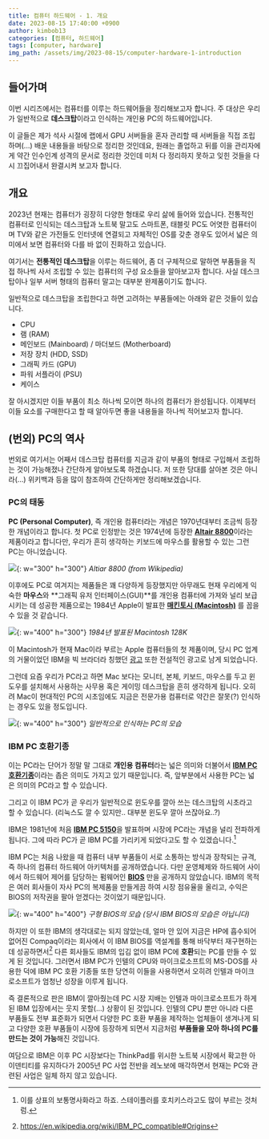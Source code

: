```yaml
---
title: 컴퓨터 하드웨어 - 1. 개요
date: 2023-08-15 17:40:00 +0900
author: kimbob13
categories: [컴퓨터, 하드웨어]
tags: [computer, hardware]
img_path: /assets/img/2023-08-15/computer-hardware-1-introduction
---
```


## 들어가며

이번 시리즈에서는 컴퓨터를 이루는 하드웨어들을 정리해보고자 합니다. 주 대상은 우리가 일반적으로 **데스크탑**이라고 인식하는 개인용 PC의 하드웨어입니다.

이 글들은 제가 석사 시절에 랩에서 GPU 서버들을 혼자 관리할 때 서버들을 직접 조립하며(...) 배운 내용들을 바탕으로 정리한 것인데요, 원래는 졸업하고 뒤를 이을 관리자에게 약간 인수인계 성격의 문서로 정리한 것인데 미처 다 정리하지 못하고 잊힌 것들을 다시 끄집어내서 완결시켜 보고자 합니다.

## 개요

2023년 현재는 컴퓨터가 굉장히 다양한 형태로 우리 삶에 들어와 있습니다. 전통적인 컴퓨터로 인식되는 데스크탑과 노트북 말고도 스마트폰, 태블릿 PC도 어엿한 컴퓨터이며 TV와 같은 가전들도 인터넷에 연결되고 자체적인 OS를 갖춘 경우도 있어서 넓은 의미에서 보면 컴퓨터와 다를 바 없이 진화하고 있습니다.

여기서는 **전통적인 데스크탑**을 이루는 하드웨어, 좀 더 구체적으로 말하면 부품들을 직접 하나씩 사서 조립할 수 있는 컴퓨터의 구성 요소들을 알아보고자 합니다. 사실 데스크탑이나 일부 서버 형태의 컴퓨터 말고는 대부분 완제품이기도 합니다.

일반적으로 데스크탑을 조립한다고 하면 고려하는 부품들에는 아래와 같은 것들이 있습니다.
- CPU
- 램 (RAM)
- 메인보드 (Mainboard) / 마더보드 (Motherboard)
- 저장 장치 (HDD, SSD)
- 그래픽 카드 (GPU)
- 파워 서플라이 (PSU)
- 케이스

잘 아시겠지만 이들 부품이 최소 하나씩 모이면 하나의 컴퓨터가 완성됩니다. 이제부터 이들 요소를 구매한다고 할 때 알아두면 좋을 내용들을 하나씩 적어보고자 합니다.

## (번외) PC의 역사

번외로 여기서는 어째서 데스크탑 컴퓨터를 지금과 같이 부품의 형태로 구입해서 조립하는 것이 가능해졌나 간단하게 알아보도록 하겠습니다. 저 또한 당대를 살아본 것은 아니라(...) 위키백과 등을 많이 참조하여 간단하게만 정리해보겠습니다.

### PC의 태동

**PC (Personal Computer)**, 즉 개인용 컴퓨터라는 개념은 1970년대부터 조금씩 등장한 개념이라고 합니다. 첫 PC로 인정받는 것은 1974년에 등장한 [**Altair 8800**](https://en.wikipedia.org/wiki/Altair_8800)이라는 제품이라고 합니다만, 우리가 흔히 생각하는 키보드에 마우스를 활용할 수 있는 그런 PC는 아니었습니다.

![](altair-8800.jpg){: w="300" h="300"}
_Altiar 8800 (from Wikipedia)_

이후에도 PC로 여겨지는 제품들은 꽤 다양하게 등장했지만 아무래도 현재 우리에게 익숙한 **마우스**와 **그래픽 유저 인터페이스(GUI)**를 개인용 컴퓨터에 가져와 널리 보급시키는 데 성공한 제품으로는 1984년 Apple이 발표한 [**매킨토시 (Macintosh)**](https://en.wikipedia.org/wiki/Macintosh_128K) 를 꼽을 수 있을 것 같습니다.

![](macintosh.webp){: w="400" h="300"}
_1984년 발표된 Macintosh 128K_

이 Macintosh가 현재 Mac이라 부르는 Apple 컴퓨터들의 첫 제품이며, 당시 PC 업계의 거물이었던 IBM을 빅 브라더라 칭했던 [광고](https://en.wikipedia.org/wiki/1984_(advertisement)) 또한 전설적인 광고로 남게 되었습니다.

그런데 요즘 우리가 PC라고 하면 Mac 보다는 모니터, 본체, 키보드, 마우스를 두고 윈도우를 설치해서 사용하는 사무용 혹은 게이밍 데스크탑을 흔히 생각하게 됩니다. 오히려 Mac이 현대적인 PC의 시초임에도 지금은 전문가용 컴퓨터로 약간은 잘못(?) 인식하는 경우도 있을 정도입니다.

![](desktop.webp){: w="400" h="300"}
_일반적으로 인식하는 PC의 모습_

### IBM PC 호환기종

이는 PC라는 단어가 정말 말 그대로 **개인용 컴퓨터**라는 넓은 의미와 더불어서 [**IBM PC 호환기종**](https://en.wikipedia.org/wiki/IBM_PC_compatible)이라는 좁은 의미도 가지고 있기 때문입니다. 즉, 앞부분에서 사용한 PC는 넓은 의미의 PC라고 할 수 있습니다.

그리고 이 IBM PC가 곧 우리가 일반적으로 윈도우를 깔아 쓰는 데스크탑의 시초라고 할 수 있습니다. (리눅스도 깔 수 있지만.. 대부분 윈도우 깔아 쓰잖아요..?)

IBM은 1981년에 처음 [**IBM PC 5150**](https://en.wikipedia.org/wiki/IBM_Personal_Computer)을 발표하며 시장에 PC라는 개념을 널리 전파하게 됩니다. 그에 따라 PC가 곧 IBM PC를 가리키게 되었다고도 할 수 있겠습니다.[^1]

IBM PC는 처음 나왔을 때 컴퓨터 내부 부품들이 서로 소통하는 방식과 장착되는 규격, 즉 하나의 컴퓨터 하드웨어 아키텍처를 공개하였습니다. 다만 운영체제와 하드웨어 사이에서 하드웨어 제어를 담당하는 펌웨어인 [**BIOS**](https://en.wikipedia.org/wiki/BIOS) 만을 공개하지 않았습니다. IBM의 목적은 여러 회사들이 자사 PC의 복제품을 만들게끔 하여 시장 점유율을 올리고, 수익은 BIOS의 저작권을 팔아 얻겠다는 것이었기 때문입니다.

![](bios.png){: w="400" h="400"}
_구형 BIOS의 모습 (당시 IBM BIOS의 모습은 아닙니다)_

하지만 이 또한 IBM의 생각대로는 되지 않았는데, 얼마 안 있어 지금은 HP에 흡수되어 없어진 Compaq이라는 회사에서 이 IBM BIOS를 역설계를 통해 바닥부터 재구현하는 데 성공하면서[^2] 다른 회사들도 IBM의 입김 없이 IBM PC에 **호환**되는 PC를 만들 수 있게 된 것입니다. 그러면서 IBM PC가 인텔의 CPU와 마이크로소프트의 MS-DOS를 사용한 덕에 IBM PC 호환 기종들 또한 당연히 이들을 사용하면서 오히려 인텔과 마이크로소프트가 엄청난 성장을 이루게 됩니다.

즉 결론적으로 판은 IBM이 깔아줬는데 PC 시장 지배는 인텔과 마이크로소프트가 하게 된 IBM 입장에서는 웃지 못할(...) 상황이 된 것입니다. 인텔의 CPU 뿐만 아니라 다른 부품들도 전부 표준화가 되면서 다양한 PC 호환 부품을 제작하는 업체들이 생겨나게 되고 다양한 호환 부품들이 시장에 등장하게 되면서 지금처럼 **부품들을 모아 하나의 PC를 만드는 것이 가능**해진 것입니다.

여담으로 IBM은 이후 PC 시장보다는 ThinkPad를 위시한 노트북 시장에서 확고한 아이덴티티를 유지하다가 2005년 PC 사업 전반을 레노보에 매각하면서 현재는 PC와 관련된 사업은 일체 하지 않고 있습니다.

[^1]: 이를 상표의 보통명사화라고 하죠. 스테이플러를 호치키스라고도 많이 부르는 것처럼.
[^2]: <https://en.wikipedia.org/wiki/IBM_PC_compatible#Origins>